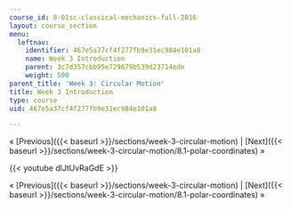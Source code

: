 ```yaml
---
course_id: 8-01sc-classical-mechanics-fall-2016
layout: course_section
menu:
  leftnav:
    identifier: 467e5a37cf4f277fb9e31ec984e101a8
    name: Week 3 Introduction
    parent: 3c7d357cbb95e729679b539d23714ede
    weight: 590
parent_title: 'Week 3: Circular Motion'
title: Week 3 Introduction
type: course
uid: 467e5a37cf4f277fb9e31ec984e101a8

---
```


« [Previous]({{< baseurl >}}/sections/week-3-circular-motion) | [Next]({{< baseurl >}}/sections/week-3-circular-motion/8.1-polar-coordinates) »

{{< youtube dlJtUvRaGdE >}}

« [Previous]({{< baseurl >}}/sections/week-3-circular-motion) | [Next]({{< baseurl >}}/sections/week-3-circular-motion/8.1-polar-coordinates) »